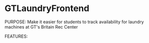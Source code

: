 # GTLaundryFrontend

PURPOSE: Make it easier for students to track availability for laundry machines at GT's Britain Rec Center

FEATURES:

